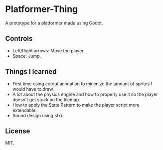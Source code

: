 # Platformer-Thing
A prototype for a platformer made using Godot.

## Controls
* Left/Right arrows: Move the player.
* Space: Jump.

## Things I learned
* First time using cutout animation to minimize the amount of sprites I would have to draw.
* A lot about the physics engine and how to properly use it so the player doesn't get stuck on the tilemap.
* How to apply the State Pattern to make the player script more extendable.
* Sound design using sfxr.

## License
MIT.

